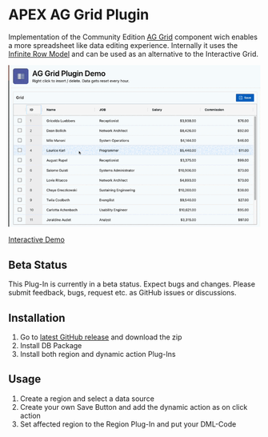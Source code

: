 # APEX AG Grid Plugin

Implementation of the Community Edition [AG Grid](https://www.ag-grid.com/) component wich enables a more spreadsheet like data editing experience. Internally it uses the [Infinite Row Model](https://www.ag-grid.com/javascript-data-grid/infinite-scrolling/) and can be used as an alternative to the Interactive Grid.

![Plugin Demo](./assets/plugin_demo.gif)

[Interactive Demo](https://apex.oracle.com/pls/apex/r/hartenfeller_dev/ag-grid-plugin-demo)

## Beta Status

This Plug-In is currently in a beta status. Expect bugs and changes. Please submit feedback, bugs, request etc. as GitHub issues or discussions.

## Installation

1. Go to [latest GitHub release](https://github.com/phartenfeller/apex-ag-grid-plugin/releases) and download the zip
2. Install DB Package
3. Install both region and dynamic action Plug-Ins

## Usage

1. Create a region and select a data source
2. Create your own Save Button and add the dynamic action as on click action
3. Set affected region to the Region Plug-In and put your DML-Code
